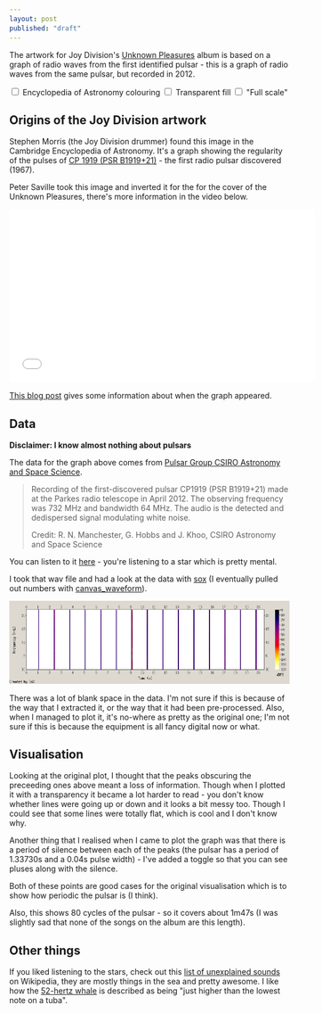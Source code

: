 ```yaml
---
layout: post
published: "draft"
---
```

<p class="lead">The artwork for Joy Division's <a href="http://en.wikipedia.org/wiki/Unknown_Pleasures">Unknown Pleasures</a> album is based on a graph of radio waves from the first identified pulsar - this is a graph of radio waves from the same pulsar, but recorded in 2012.</p>

<div id="pulsar" class="cr" data-cr="pulsar" data-cr-defer="">
  <div id="pulsar-graph"><!-- --></div>
  <form>
    <label>
      <input id="pulsar-colouring" type="checkbox" value="" />
      Encyclopedia of Astronomy colouring
    </label>
    <label>
      <input id="pulsar-transparent" type="checkbox" value="" />
      Transparent fill
    </label>
    <label>
      <input id="pulsar-scale" type="checkbox" value="" />
      "Full scale"
    </label>
  </form>
</div>

## Origins of the Joy Division artwork

Stephen Morris (the Joy Division drummer) found this image in the Cambridge Encyclopedia of Astronomy.  It's a graph showing the regularity of the pulses of [CP 1919 (PSR B1919+21)](http://en.wikipedia.org/wiki/PSR_B1919%2B21) - the first radio pulsar discovered (1967).

Peter Saville took this image and inverted it for the for the cover of the Unknown Pleasures, there's more information in the video below.

<iframe src="//player.vimeo.com/video/51365288?byline=0&amp;portrait=0" width="550" height="309" frameborder="0" webkitallowfullscreen="true" mozallowfullscreen="true" allowfullscreen="true"><!----></iframe>

[This blog post](http://adamcap.com/2011/05/19/history-of-joy-division-unknown-pleasures-album-art/) gives some information about when the graph appeared.

## Data

<p class="lead"><strong>Disclaimer: I know almost nothing about pulsars</strong></p>

The data for the graph above comes from [Pulsar Group CSIRO Astronomy and Space Science](http://www.atnf.csiro.au/people/pulsar/index.html?n=Main.Audio).

> Recording of the first-discovered pulsar CP1919 (PSR B1919+21) made at the Parkes radio telescope in April 2012. The observing frequency was 732 MHz and bandwidth 64 MHz. The audio is the detected and dedispersed signal modulating white noise. 
> 
> Credit: R. N. Manchester, G. Hobbs and J. Khoo, CSIRO Astronomy and Space Science

You can listen to it [here](http://www.atnf.csiro.au/research/pulsar/audio/CP1919.wav) - you're listening to a star which is pretty mental.

I took that wav file and had a look at the data with [sox](http://sox.sourceforge.net/) (I eventually pulled out numbers with [canvas_waveform](https://github.com/aalin/canvas_waveform)).

<p><a href="/img/un-pl-spectrogram.png"><img alt="Spectogram of CP1919 (PSR B1919+21)" src="/img/un-pl-spectrogram.png" class="img-responsive" /></a></p>

There was a lot of blank space in the data. I'm not sure if this is because of the way that I extracted it, or the way that it had been pre-processed.  Also, when I managed to plot it, it's no-where as pretty as the original one; I'm not sure if this is because the equipment is all fancy digital now or what.

## Visualisation

Looking at the original plot, I thought that the peaks obscuring the preceeding ones above meant a loss of information.  Though when I plotted it with a transparency it became a lot harder to read - you don't know whether lines were going up or down and it looks a bit messy too.  Though I could see that some lines were totally flat, which is cool and I don't know why.

Another thing that I realised when I came to plot the graph was that there is a period of silence between each of the peaks (the pulsar has a period of 1.33730s and a 0.04s pulse width) - I've added a toggle so that you can see pluses along with the silence.

Both of these points are good cases for the original visualisation which is to show how periodic the pulsar is (I think).

Also, this shows 80 cycles of the pulsar - so it covers about 1m47s (I was slightly sad that none of the songs on the album are this length).

## Other things

If you liked listening to the stars, check out this [list of unexplained sounds](http://en.wikipedia.org/wiki/List_of_unexplained_sounds) on Wikipedia, they are mostly things in the sea and pretty awesome. I like how the [52-hertz whale](http://en.wikipedia.org/wiki/52-Hertz_whale) is described as being "just higher than the lowest note on a tuba".
